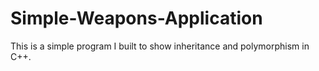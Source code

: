 # Simple-Weapons-Application
This is a simple program I built to show inheritance and polymorphism in C++.
